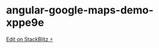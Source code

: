 # angular-google-maps-demo-xppe9e

[Edit on StackBlitz ⚡️](https://stackblitz.com/edit/angular-google-maps-demo-xppe9e)